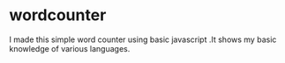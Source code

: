 # wordcounter
I made this simple word counter using basic javascript .It shows my basic knowledge of various languages.
